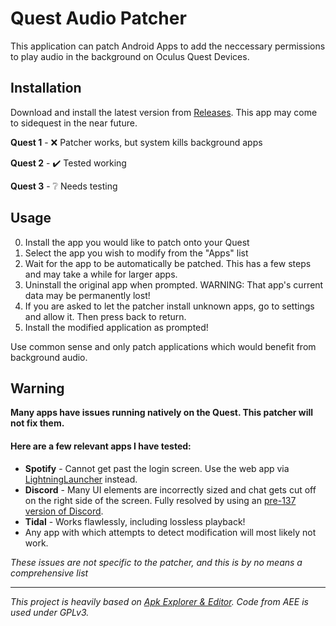 # Quest Audio Patcher
This application can patch Android Apps to add the neccessary permissions to play audio in the background on Oculus Quest Devices.

## Installation
Download and install the latest version from [Releases](https://github.com/threethan/QuestAudioPatcher/releases). This app may come to sidequest in the near future.

**Quest 1** - ❌ Patcher works, but system kills background apps

**Quest 2** - ✔️ Tested working

**Quest 3** - ❔ Needs testing

## Usage
0. Install the app you would like to patch onto your Quest
1. Select the app you wish to modify from the "Apps" list
2. Wait for the app to be automatically be patched. This has a few steps and may take a while for larger apps.
3. Uninstall the original app when prompted. WARNING: That app\'s current data may be permanently lost!
4. If you are asked to let the patcher install unknown apps, go to settings and allow it. Then press back to return.
5. Install the modified application as prompted!

Use common sense and only patch applications which would benefit from background audio.
   
## Warning
**Many apps have issues running natively on the Quest. This patcher will not fix them.**
#### Here are a few relevant apps I have tested:
- **Spotify** - Cannot get past the login screen. Use the web app via [LightningLauncher](https://github.com/threethan/LightningLauncher/releases/) instead.
- **Discord** - Many UI elements are incorrectly sized and chat gets cut off on the right side of the screen. Fully resolved by using an [pre-137 version of Discord](https://www.apkmirror.com/apk/discord-inc/discord-chat-for-gamers/discord-chat-for-gamers-126-21-stable-release/discord-talk-chat-hang-out-126-21-stable-android-apk-download/download/?key=524e8c97e18586f13183d87e42aaa18914bcbb38).
- **Tidal** - Works flawlessly, including lossless playback!
- Any app with which attempts to detect modification will most likely not work. 

*These issues are not specific to the patcher, and this is by no means a comprehensive list*

---


*This project is heavily based on [Apk Explorer & Editor](https://github.com/apk-editor/APK-Explorer-Editor). Code from AEE is used under GPLv3.*
